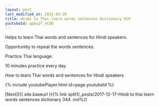```yaml
---
layout: post
last_modified_at: 2021-03-29
title: Hindi to Thai learn words sentences dictionary 919 
youtubeId: qpbu2f_eCOQ
---
```

 
 
Helps to learn Thai words and sentences for Hindi speakers.

Opportunitiy to repeat the words sentences. 

Practice Thai language. 
 
10 minutes practice every day. 
 
How to learn Thai words and sentences for Hindi speakers 
 
{% include youtubePlayer.html id=page.youtubeId %}
 
 
[Next]({{ site.baseurl }}{% link  split1/_posts/2017-12-17-Hindi to thai learn words sentences dictionary 344 .md%})
 

